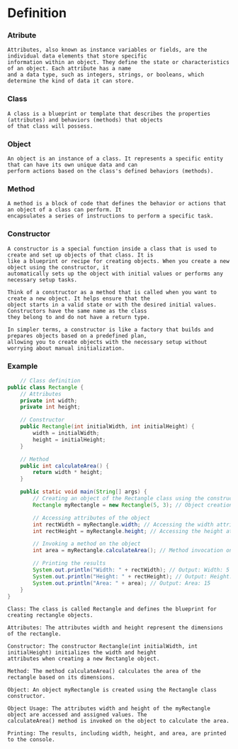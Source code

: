 # Definition

### Atribute
    Attributes, also known as instance variables or fields, are the individual data elements that store specific 
    information within an object. They define the state or characteristics of an object. Each attribute has a name 
    and a data type, such as integers, strings, or booleans, which determine the kind of data it can store.

### Class
    A class is a blueprint or template that describes the properties (attributes) and behaviors (methods) that objects
    of that class will possess.

### Object 
    An object is an instance of a class. It represents a specific entity that can have its own unique data and can 
    perform actions based on the class's defined behaviors (methods).

### Method 
    A method is a block of code that defines the behavior or actions that an object of a class can perform. It 
    encapsulates a series of instructions to perform a specific task.

### Constructor
    A constructor is a special function inside a class that is used to create and set up objects of that class. It is
    like a blueprint or recipe for creating objects. When you create a new object using the constructor, it 
    automatically sets up the object with initial values or performs any necessary setup tasks.

    Think of a constructor as a method that is called when you want to create a new object. It helps ensure that the
    object starts in a valid state or with the desired initial values. Constructors have the same name as the class
    they belong to and do not have a return type.

    In simpler terms, a constructor is like a factory that builds and prepares objects based on a predefined plan,
    allowing you to create objects with the necessary setup without worrying about manual initialization.

### Example
```java
    // Class definition
public class Rectangle {
    // Attributes
    private int width;
    private int height;

    // Constructor
    public Rectangle(int initialWidth, int initialHeight) {
        width = initialWidth;
        height = initialHeight;
    }

    // Method
    public int calculateArea() {
        return width * height;
    }

    public static void main(String[] args) {
        // Creating an object of the Rectangle class using the constructor
        Rectangle myRectangle = new Rectangle(5, 3); // Object creation using the constructor

        // Accessing attributes of the object
        int rectWidth = myRectangle.width; // Accessing the width attribute
        int rectHeight = myRectangle.height; // Accessing the height attribute

        // Invoking a method on the object
        int area = myRectangle.calculateArea(); // Method invocation on the object

        // Printing the results
        System.out.println("Width: " + rectWidth); // Output: Width: 5
        System.out.println("Height: " + rectHeight); // Output: Height: 3
        System.out.println("Area: " + area); // Output: Area: 15
    }
}
```
    Class: The class is called Rectangle and defines the blueprint for creating rectangle objects.

    Attributes: The attributes width and height represent the dimensions of the rectangle.

    Constructor: The constructor Rectangle(int initialWidth, int initialHeight) initializes the width and height 
    attributes when creating a new Rectangle object.

    Method: The method calculateArea() calculates the area of the rectangle based on its dimensions.

    Object: An object myRectangle is created using the Rectangle class constructor.

    Object Usage: The attributes width and height of the myRectangle object are accessed and assigned values. The 
    calculateArea() method is invoked on the object to calculate the area.

    Printing: The results, including width, height, and area, are printed to the console.